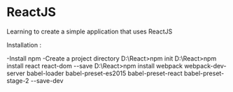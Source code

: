 # ReactJS
Learning to create a simple application that uses ReactJS

Installation :

-Install npm
-Create a project directory
D:\React>npm init
D:\React>npm install react react-dom --save
D:\React>npm install webpack webpack-dev-server babel-loader babel-preset-es2015 babel-preset-react babel-preset-stage-2 --save-dev
